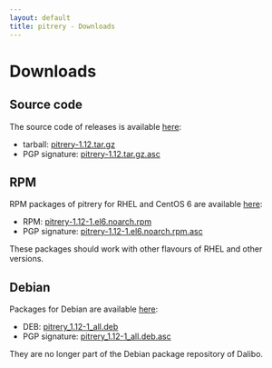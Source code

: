 ```yaml
---
layout: default
title: pitrery - Downloads
---
```


Downloads
=========

Source code
-----------

The source code of releases is available [here](https://dl.dalibo.com/public/pitrery/):

* tarball: [pitrery-1.12.tar.gz](https://dl.dalibo.com/public/pitrery/pitrery-1.12.tar.gz)
* PGP signature: [pitrery-1.12.tar.gz.asc](https://dl.dalibo.com/public/pitrery/pitrery-1.12.tar.gz.asc)

RPM
---

RPM packages of pitrery for RHEL and CentOS 6 are available [here](https://dl.dalibo.com/public/pitrery/rpms/):

* RPM: [pitrery-1.12-1.el6.noarch.rpm](https://dl.dalibo.com/public/pitrery/rpms/pitrery-1.12-1.el6.noarch.rpm)
* PGP signature: [pitrery-1.12-1.el6.noarch.rpm.asc](https://dl.dalibo.com/public/pitrery/rpms/pitrery-1.12-1.el6.noarch.rpm.asc)

These packages should work with other flavours of RHEL and other versions.

Debian
------

Packages for Debian are available [here](https://dl.dalibo.com/public/pitrery/debian/):

* DEB: [pitrery\_1.12-1\_all.deb](https://dl.dalibo.com/public/pitrery/debian/pitrery_1.12-1_all.deb)
* PGP signature: [pitrery\_1.12-1\_all.deb.asc](https://dl.dalibo.com/public/pitrery/debian/pitrery_1.12-1_all.deb.asc)

They are no longer part of the Debian package repository of Dalibo.



